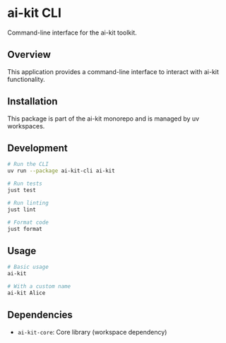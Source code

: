 # ai-kit CLI

Command-line interface for the ai-kit toolkit.

## Overview

This application provides a command-line interface to interact with ai-kit functionality.

## Installation

This package is part of the ai-kit monorepo and is managed by uv workspaces.

## Development

```bash
# Run the CLI
uv run --package ai-kit-cli ai-kit

# Run tests
just test

# Run linting
just lint

# Format code
just format
```

## Usage

```bash
# Basic usage
ai-kit

# With a custom name
ai-kit Alice
```

## Dependencies

- `ai-kit-core`: Core library (workspace dependency)
